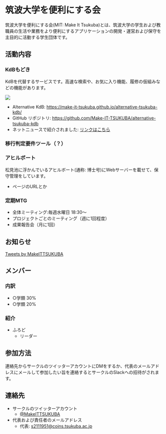 <style>
#page_top {
            width: 50px;
            height: 50px;
            position: fixed;
            right: 0;
            bottom: -50px;
            background: #6600cc;
            opacity: 0.6;
            border-radius: 50%;
        }

            #page_top a {
                position: relative;
                display: block;
                width: 50px;
                height: 50px;
                text-decoration: none;
            }

                #page_top a::before {
                    font-family: 'Font Awesome 5 Free';
                    font-weight: 900;
                    content: '\f102';
                    font-size: 25px;
                    color: #fff;
                    position: absolute;
                    width: 25px;
                    height: 25px;
                    top: -5px;
                    bottom: 0;
                    right: 0;
                    left: 0;
                    margin: auto;
                    text-align: center;
                }

                #page_top a:hover {
                    background: #9977ba;
                    opacity: 0.6;
                    border-radius: 50%;
                }
</style>

<script src="https://ajax.googleapis.com/ajax/libs/jquery/1.12.4/jquery.min.js"></script>
<script>
jQuery(function () {
            var appear = false, pagetop = $('#page_top');
            $(window).scroll(function () {
                if ($(this).scrollTop() > 100) {
                    if (appear == false) {
                        appear = true;
                        pagetop.stop().animate({ 'bottom': '50px' }, 200);
                    }
                } else {
                    if (appear) {
                        appear = false;
                        pagetop.stop().animate({ 'bottom': '-50px' }, 200);
                    }
                }
            });
            pagetop.click(function () {
                $('body, html').animate({ scrollTop: 0 }, 450);
                return false;
            });
        });

</script>

<div id="page_top"><a href="#"></a></div>

# 筑波大学を便利にする会
筑波大学を便利にする会(MIT: Make It Tsukuba)とは、筑波大学の学生および教職員の生活や業務をより便利にするアプリケーションの開発・運営および保守を主目的に活動する学生団体です。

## 活動内容
### KdBもどき
KdBを代替するサービスです。高速な検索や、お気に入り機能、履修の仮組みなどの機能があります。

[![](https://i.imgur.com/IYkWCJf.png)](https://i.imgur.com/IYkWCJf.png)

- Alternative KdB: <a href="https://make-it-tsukuba.github.io/alternative-tsukuba-kdb/" target="_blank" rel="noopener">https://make-it-tsukuba.github.io/alternative-tsukuba-kdb/</a>
- GitHub リポジトリ: <a href="https://github.com/Make-IT-TSUKUBA/alternative-tsukuba-kdb/" target="_blank" rel="noopener">https://github.com/Make-IT-TSUKUBA/alternative-tsukuba-kdb</a>
- ネットニュースで紹介されました: <a href="https://news.yahoo.co.jp/articles/5d85475cff6b4e2a7b19bed6d822b2f26ad1235a" target="_blank" rel="noopener">リンクはこちら</a>

### 移行判定要件ツール（？）
### アヒルボート
松見池に浮かんでいるアヒルボート(通称: 博士号)にWebサーバーを載せて、保守管理をしています。

- ページのURLとか

### 定期MTG
- 全体ミーティング:毎週水曜日 18:30～
- プロジェクトごとのミーティング（週に1回程度）
- 成果報告会（月に1回）

## お知らせ

<a class="twitter-timeline" data-lang="ja" data-width="400" data-height="600" data-dnt="true" href="https://twitter.com/MakeITTSUKUBA?ref_src=twsrc%5Etfw">Tweets by MakeITTSUKUBA</a> <script async src="https://platform.twitter.com/widgets.js" charset="utf-8"></script>

## メンバー

### 内訳

- ○学類 30%
- ○学類 20%

### 紹介

- ふろど
    - リーダー

## 参加方法
連絡先からサークルのツイッターアカウントにDMをするか、代表のメールアドレスにメールして参加したい旨を連絡するとサークルのSlackへの招待がされます。

## 連絡先

- サークルのツイッターアカウント
    - <a href="https://twitter.com/MakeITTSUKUBA" target="_blank" rel="noopener">@MakeITTSUKUBA</a>
- 代表および責任者のメールアドレス
    - 代表: [s2111951@coins.tsukuba.ac.jp](mailto:s2111951@coins.tsukuba.ac.jp)

